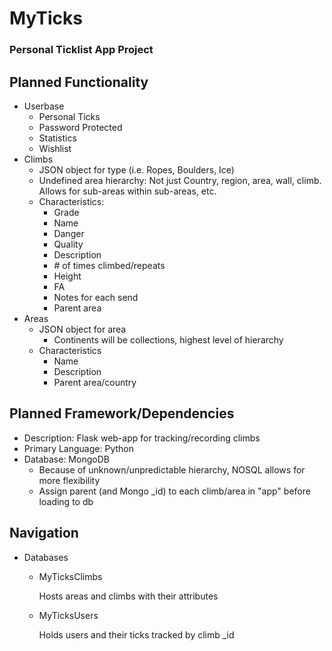 # MyTicks
### Personal Ticklist App Project

## Planned Functionality
- Userbase
  - Personal Ticks
  - Password Protected
  - Statistics
  - Wishlist
- Climbs
  - JSON object for type (i.e. Ropes, Boulders, Ice)
  - Undefined area hierarchy: 
    Not just Country, region, area, wall, climb.  Allows for sub-areas within sub-areas, etc.
  - Characteristics:
    - Grade
    - Name
    - Danger
    - Quality
    - Description
    - \# of times climbed/repeats
    - Height
    - FA
    - Notes for each send
    - Parent area
- Areas
  - JSON object for area
    - Continents will be collections, highest level of hierarchy
  - Characteristics
    - Name
    - Description
    - Parent area/country
## Planned Framework/Dependencies
- Description: Flask web-app for tracking/recording climbs
- Primary Language: Python
- Database: MongoDB
  - Because of unknown/unpredictable hierarchy, NOSQL allows for more flexibility
  - Assign parent (and Mongo \_id) to each climb/area in "app" before loading to db
## Navigation
- Databases
  - MyTicksClimbs
    
    Hosts areas and climbs with their attributes
  - MyTicksUsers
    
    Holds users and their ticks tracked by climb \_id
